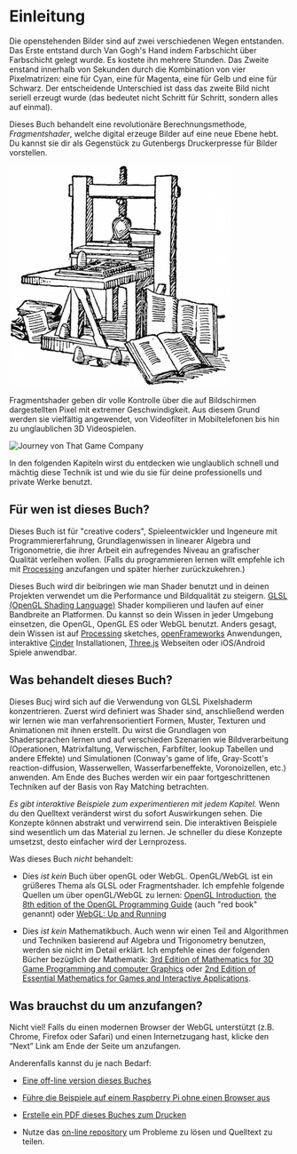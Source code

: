 # Einleitung

<canvas id="custom" class="canvas" data-fragment-url="cmyk-halftone.frag" data-textures="vangogh.jpg" width="700px" height="320px"></canvas>

Die openstehenden Bilder sind auf zwei verschiedenen Wegen entstanden. Das Erste entstand durch Van Gogh's Hand indem Farbschicht über Farbschicht gelegt wurde. Es kostete ihn mehrere Stunden. Das Zweite enstand innerhalb von Sekunden durch die Kombination von vier Pixelmatrizen: eine für Cyan, eine für Magenta, eine für Gelb und eine für Schwarz. Der entscheidende Unterschied ist dass das zweite Bild nicht seriell erzeugt wurde (das bedeutet nicht Schritt für Schritt, sondern alles auf einmal). 

Dieses Buch behandelt eine revolutionäre Berechnungsmethode, *Fragmentshader*, welche digital erzeuge Bilder auf eine neue Ebene hebt. Du kannst sie dir als Gegenstück zu Gutenbergs Druckerpresse für Bilder vorstellen.

![Gutenbergs Druckerpresse](gutenpress.jpg)

Fragmentshader geben dir volle Kontrolle über die auf Bildschirmen dargestellten Pixel mit extremer Geschwindigkeit. Aus diesem Grund werden sie vielfältig angewendet, von Videofilter in Mobiltelefonen bis hin zu unglaublichen 3D Videospielen.

![Journey von That Game Company](journey.jpg)

In den folgenden Kapiteln wirst du entdecken wie unglaublich schnell und mächtig diese Technik ist und wie du sie für deine professionells und private Werke benutzt.

## Für wen ist dieses Buch?

Dieses Buch ist für "creative coders", Spieleentwickler und Ingeneure mit Programmiererfahrung, Grundlagenwissen in linearer Algebra und Trigonometrie, die ihrer Arbeit ein aufregendes Niveau an grafischer Qualität verleihen wollen. (Falls du programmieren lernen willt empfehle ich mit [Processing](https://processing.org/) anzufangen und später hierher zurückzukehren.)

Dieses Buch wird dir beibringen wie man Shader benutzt und in deinen Projekten verwendet um die Performance und Bildqualität zu steigern. [GLSL (OpenGL Shading Language)](https://de.wikipedia.org/wiki/OpenGL_Shading_Language) Shader kompilieren und laufen auf einer Bandbreite an Platformen. Du kannst so dein Wissen in jeder Umgebung einsetzen, die OpenGL, OpenGL ES oder WebGL benutzt. Anders gesagt, dein Wissen ist auf [Processing](https://processing.org/) sketches, [openFrameworks](http://openframeworks.cc/) Anwendungen, interaktive [Cinder](http://libcinder.org/) Installationen, [Three.js](http://threejs.org/) Webseiten oder iOS/Android Spiele anwendbar.

## Was behandelt dieses Buch?

Dieses Bucj wird sich auf die Verwendung von GLSL Pixelshaderm konzentrieren. Zuerst wird definiert was Shader sind, anschließend werden wir lernen wie man verfahrensorientiert Formen, Muster, Texturen und Animationen mit ihnen erstellt. Du wirst die Grundlagen von Shadersprachen lernen und auf verschieden Szenarien wie Bildverarbeitung (Operationen, Matrixfaltung, Verwischen, Farbfilter, lookup Tabellen und andere Effekte) und Simulationen (Conway's game of life, Gray-Scott's reaction-diffusion, Wasserwellen, Wasserfarbeneffekte, Voronoizellen, etc.) anwenden. Am Ende des Buches werden wir ein paar fortgeschrittenen Techniken auf der Basis von Ray Matching betrachten.

*Es gibt interaktive Beispiele zum experimentieren mit jedem Kapitel.* Wenn du den Quelltext veränderst wirst du sofort Auswirkungen sehen. Die Konzepte können abstrakt und verwirrend sein. Die interaktiven Beispiele sind wesentlich um das Material zu lernen. Je schneller du diese Konzepte umsetzst, desto einfacher wird der Lernprozess.

Was dieses Buch *nicht* behandelt:

* Dies *ist kein* Buch über openGL oder WebGL. OpenGL/WebGL ist ein grüßeres Thema als GLSL oder Fragmentshader. Ich empfehle folgende Quellen um über openGL/WebGL zu lernen:  [OpenGL Introduction](https://open.gl/introduction), [the 8th edition of the OpenGL Programming Guide](http://www.amazon.com/OpenGL-Programming-Guide-Official-Learning/dp/0321773039/ref=sr_1_1?s=books&ie=UTF8&qid=1424007417&sr=1-1&keywords=open+gl+programming+guide) (auch "red book" genannt) oder [WebGL: Up and Running](http://www.amazon.com/WebGL-Up-Running-Tony-Parisi/dp/144932357X/ref=sr_1_4?s=books&ie=UTF8&qid=1425147254&sr=1-4&keywords=webgl)

* Dies *ist kein* Mathematikbuch. Auch wenn wir einen Teil and Algorithmen und Techniken basierend auf Algebra und Trigonometry benutzen, werden sie nicht im Detail erklärt. Ich empfehle eines der folgenden Bücher bezüglich der Mathematik: [3rd Edition of Mathematics for 3D Game Programming and computer Graphics](http://www.amazon.com/Mathematics-Programming-Computer-Graphics-Third/dp/1435458869/ref=sr_1_1?ie=UTF8&qid=1424007839&sr=8-1&keywords=mathematics+for+games) oder [2nd Edition of Essential Mathematics for Games and Interactive Applications](http://www.amazon.com/Essential-Mathematics-Games-Interactive-Applications/dp/0123742978/ref=sr_1_1?ie=UTF8&qid=1424007889&sr=8-1&keywords=essentials+mathematics+for+developers).

## Was brauchst du um anzufangen?

Nicht viel! Falls du einen modernen Browser der WebGL unterstützt (z.B. Chrome, Firefox oder Safari) und einen Internetzugang hast, klicke den “Next” Link am Ende der Seite um anzufangen.

Anderenfalls kannst du je nach Bedarf:

- [Eine off-line version dieses Buches](https://thebookofshaders.com/appendix/)

- [Führe die Beispiele auf einem Raspberry Pi ohne einen Browser aus](https://thebookofshaders.com/appendix/)

- [Erstelle ein PDF dieses Buches zum Drucken](https://thebookofshaders.com/appendix/)

- Nutze das [on-line repository](https://github.com/patriciogonzalezvivo/thebookofshaders) um Probleme zu lösen und Quelltext zu teilen.

